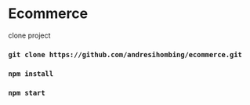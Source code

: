# Ecommerce

clone project

### `git clone https://github.com/andresihombing/ecommerce.git`
### `npm install`
### `npm start`
